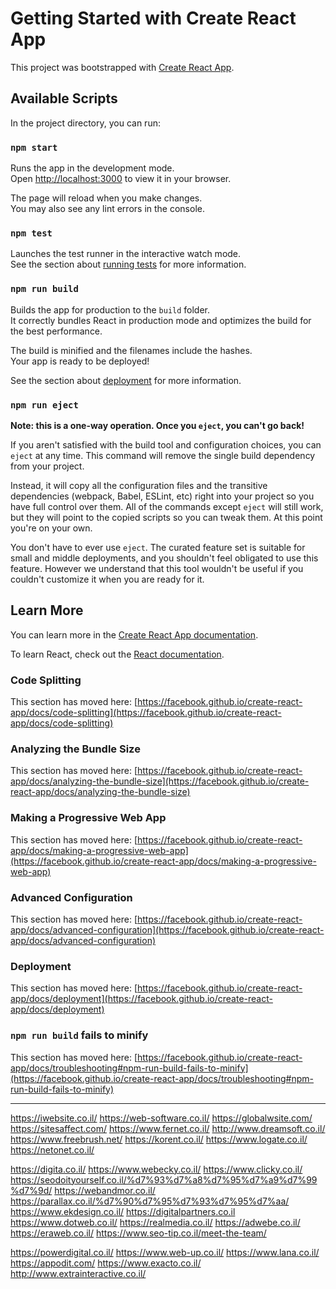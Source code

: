 # Getting Started with Create React App

This project was bootstrapped with [Create React App](https://github.com/facebook/create-react-app).

## Available Scripts

In the project directory, you can run:

### `npm start`

Runs the app in the development mode.\
Open [http://localhost:3000](http://localhost:3000) to view it in your browser.

The page will reload when you make changes.\
You may also see any lint errors in the console.

### `npm test`

Launches the test runner in the interactive watch mode.\
See the section about [running tests](https://facebook.github.io/create-react-app/docs/running-tests) for more information.

### `npm run build`

Builds the app for production to the `build` folder.\
It correctly bundles React in production mode and optimizes the build for the best performance.

The build is minified and the filenames include the hashes.\
Your app is ready to be deployed!

See the section about [deployment](https://facebook.github.io/create-react-app/docs/deployment) for more information.

### `npm run eject`

**Note: this is a one-way operation. Once you `eject`, you can't go back!**

If you aren't satisfied with the build tool and configuration choices, you can `eject` at any time. This command will remove the single build dependency from your project.

Instead, it will copy all the configuration files and the transitive dependencies (webpack, Babel, ESLint, etc) right into your project so you have full control over them. All of the commands except `eject` will still work, but they will point to the copied scripts so you can tweak them. At this point you're on your own.

You don't have to ever use `eject`. The curated feature set is suitable for small and middle deployments, and you shouldn't feel obligated to use this feature. However we understand that this tool wouldn't be useful if you couldn't customize it when you are ready for it.

## Learn More

You can learn more in the [Create React App documentation](https://facebook.github.io/create-react-app/docs/getting-started).

To learn React, check out the [React documentation](https://reactjs.org/).

### Code Splitting

This section has moved here: [https://facebook.github.io/create-react-app/docs/code-splitting](https://facebook.github.io/create-react-app/docs/code-splitting)

### Analyzing the Bundle Size

This section has moved here: [https://facebook.github.io/create-react-app/docs/analyzing-the-bundle-size](https://facebook.github.io/create-react-app/docs/analyzing-the-bundle-size)

### Making a Progressive Web App

This section has moved here: [https://facebook.github.io/create-react-app/docs/making-a-progressive-web-app](https://facebook.github.io/create-react-app/docs/making-a-progressive-web-app)

### Advanced Configuration

This section has moved here: [https://facebook.github.io/create-react-app/docs/advanced-configuration](https://facebook.github.io/create-react-app/docs/advanced-configuration)

### Deployment

This section has moved here: [https://facebook.github.io/create-react-app/docs/deployment](https://facebook.github.io/create-react-app/docs/deployment)

### `npm run build` fails to minify

This section has moved here: [https://facebook.github.io/create-react-app/docs/troubleshooting#npm-run-build-fails-to-minify](https://facebook.github.io/create-react-app/docs/troubleshooting#npm-run-build-fails-to-minify)


___________________________________
https://iwebsite.co.il/
https://web-software.co.il/
https://globalwsite.com/
https://sitesaffect.com/
https://www.fernet.co.il/
http://www.dreamsoft.co.il/
https://www.freebrush.net/
https://korent.co.il/
https://www.logate.co.il/
https://netonet.co.il/

https://digita.co.il/
https://www.webecky.co.il/
https://www.clicky.co.il/
https://seodoityourself.co.il/%d7%93%d7%a8%d7%95%d7%a9%d7%99%d7%9d/
https://webandmor.co.il/
https://parallax.co.il/%d7%90%d7%95%d7%93%d7%95%d7%aa/
https://www.ekdesign.co.il/
https://digitalpartners.co.il
https://www.dotweb.co.il/
https://realmedia.co.il/
https://adwebe.co.il/
https://eraweb.co.il/
https://www.seo-tip.co.il/meet-the-team/



https://powerdigital.co.il/
https://www.web-up.co.il/
https://www.lana.co.il/
https://appodit.com/
https://www.exacto.co.il/
http://www.extrainteractive.co.il/


